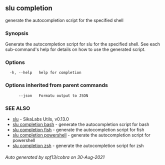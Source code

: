 ## slu completion

generate the autocompletion script for the specified shell

### Synopsis


Generate the autocompletion script for slu for the specified shell.
See each sub-command's help for details on how to use the generated script.


### Options

```
  -h, --help   help for completion
```

### Options inherited from parent commands

```
      --json   Formatu output to JSON
```

### SEE ALSO

* [slu](slu.md)	 - SikaLabs Utils, v0.13.0
* [slu completion bash](slu_completion_bash.md)	 - generate the autocompletion script for bash
* [slu completion fish](slu_completion_fish.md)	 - generate the autocompletion script for fish
* [slu completion powershell](slu_completion_powershell.md)	 - generate the autocompletion script for powershell
* [slu completion zsh](slu_completion_zsh.md)	 - generate the autocompletion script for zsh

###### Auto generated by spf13/cobra on 30-Aug-2021
